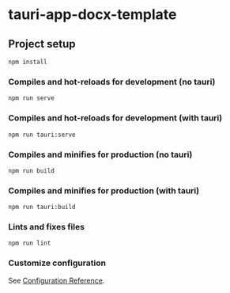 # tauri-app-docx-template

## Project setup
```
npm install
```

### Compiles and hot-reloads for development (no tauri)
```
npm run serve
```

### Compiles and hot-reloads for development (with tauri)
```
npm run tauri:serve
```

### Compiles and minifies for production (no tauri)
```
npm run build
```

### Compiles and minifies for production (with tauri)
```
npm run tauri:build
```
### Lints and fixes files
```
npm run lint
```

### Customize configuration
See [Configuration Reference](https://cli.vuejs.org/config/).

